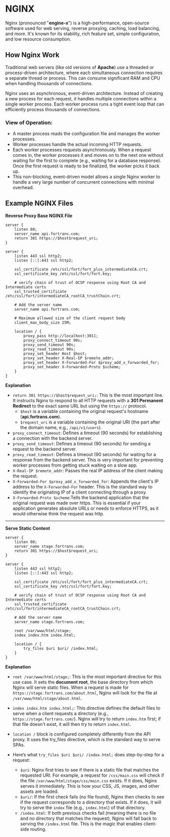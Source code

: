 # NGINX

Nginx (pronounced "**engine-x**") is a high-performance, open-source software used for web serving, reverse proxying, caching, load balancing, and more. It's known for its stability, rich feature set, simple configuration, and low resource consumption.

## How Nginx Work

Traditional web servers (like old versions of **Apache**) use a threaded or process-driven architecture, where each simultaneous connection requires a separate thread or process. This can consume significant RAM and CPU when handling thousands of connections.

Nginx uses an asynchronous, event-driven architecture. Instead of creating a new process for each request, it handles multiple connections within a single worker process. Each worker process runs a tight event loop that can efficiently process thousands of connections.

### View of Operation:

- A master process reads the configuration file and manages the worker processes.
- Worker processes handle the actual incoming HTTP requests.
- Each worker processes requests asynchronously. When a request comes in, the worker processes it and moves on to the next one without waiting for the first to complete (e.g., waiting for a database response). Once the first request is ready to be finalized, the worker picks it back up.
- This non-blocking, event-driven model allows a single Nginx worker to handle a very large number of concurrent connections with minimal overhead.

## Example NGINX Files

**Reverse Proxy Base NGINX File**  

```nginx
server {
    listen 80;
    server_name api.fortrans.com;
    return 301 https://$host$request_uri;
}

server {
    listen 443 ssl http2;
    listen [::]:443 ssl http2;

    ssl_certificate /etc/ssl/fort/fort_plus_intermediateCA.crt;
    ssl_certificate_key /etc/ssl/fort/fort.key;

    # verify chain of trust of OCSP response using Root CA and Intermediate certs
    ssl_trusted_certificate /etc/ssl/fort/intermediateCA_rootCA_trustChain.crt;

    # Add the server name
    server_name api.fortrans.com;

    # Maximum allowed size of the client request body
    client_max_body_size 25M;

    location / {
        proxy_pass http://localhost:3011;
        proxy_connect_timeout 90s;
        proxy_send_timeout 90s;
        proxy_read_timeout 90s;
        proxy_set_header Host $host;
        proxy_set_header X-Real-IP $remote_addr;
        proxy_set_header X-Forwarded-For $proxy_add_x_forwarded_for;
        proxy_set_header X-Forwarded-Proto $scheme;
    }
}
```

**Explanation**   
- `return 301 https://$host$request_uri;`: This is the most important line. It instructs Nginx to respond to all HTTP requests with a **301 Permanent Redirect** to the exact same URL but using the `https://` protocol.
    - `$host` is a variable containing the original request's hostname (**api.fortrans.com**).
    - `$request_uri` is a variable containing the original URI (the part after the domain name, e.g., `/api/v1/users`).
- `proxy_connect_timeout`: Defines a timeout (90 seconds) for establishing a connection with the backend server.
- `proxy_send_timeout`: Defines a timeout (90 seconds) for sending a request to the backend server.
- `proxy_read_timeout`: Defines a timeout (90 seconds) for waiting for a response from the backend server. This is very important for preventing worker processes from getting stuck waiting on a slow app.
- `X-Real-IP $remote_addr`: Passes the real IP address of the client making the request.
- `X-Forwarded-For $proxy_add_x_forwarded_for`: Appends the client's IP address to the `X-Forwarded-For` header. This is the standard way to identify the originating IP of a client connecting through a proxy.
- `X-Forwarded-Proto $scheme`:Tells the backend application that the original request was made over https. This is essential if your application generates absolute URLs or needs to enforce HTTPS, as it would otherwise think the request was http.

---

**Serve Static Content**  
```nginx
server {
    listen 80;
    server_name stage.fortrans.com;
    return 301 https://$host$request_uri;
}

server {
    listen 443 ssl http2;
    listen [::]:443 ssl http2;

    ssl_certificate /etc/ssl/fort/fort_plus_intermediateCA.crt;
    ssl_certificate_key /etc/ssl/fort/fort.key;

    # verify chain of trust of OCSP response using Root CA and Intermediate certs
    ssl_trusted_certificate /etc/ssl/fort/intermediateCA_rootCA_trustChain.crt;

    # Add the server name
    server_name stage.fortrans.com;

    root /var/www/html/stage;
    index index.htm index.html;

    location / {
        try_files $uri $uri/ /index.html;
    }
}
```

**Explanation**  

- `root /var/www/html/stage;`: This is the most important directive for this use case. It sets the **document root**, the base directory from which Nginx will serve static files. When a request is made for `https://stage.fortrans.com/about.html`, Nginx will look for the file at `/var/www/html/stage/about.html`.
- `index index.htm index.html;`: This directive defines the default files to serve when a client requests a directory (e.g., `https://stage.fortrans.com/`). Nginx will try to return `index.htm` first; if that file doesn't exist, it will then try to return `index.html`.
- `location /` block is configured completely differently from the API proxy. It uses the try_files directive, which is the standard way to serve SPAs.

- Here’s what `try_files $uri $uri/ /index.html;` does step-by-step for a request:
    - `$uri`: Nginx first tries to see if there is a static file that matches the requested URI. For example, a request for `/css/main.css` will check if the file `/var/www/html/stage/css/main.css` exists. If it does, Nginx serves it immediately. This is how your CSS, JS, images, and other assets are loaded.
    -  `$uri/`: If the first check fails (no file found), Nginx then checks to see if the request corresponds to a directory that exists. If it does, it will try to serve the `index` file (e.g., `index.html`) of that directory.
    - `/index.html`: If both previous checks fail (meaning there is no file and no directory that matches the request), Nginx will fall back to serving the `/index.html` file. This is the magic that enables client-side routing.